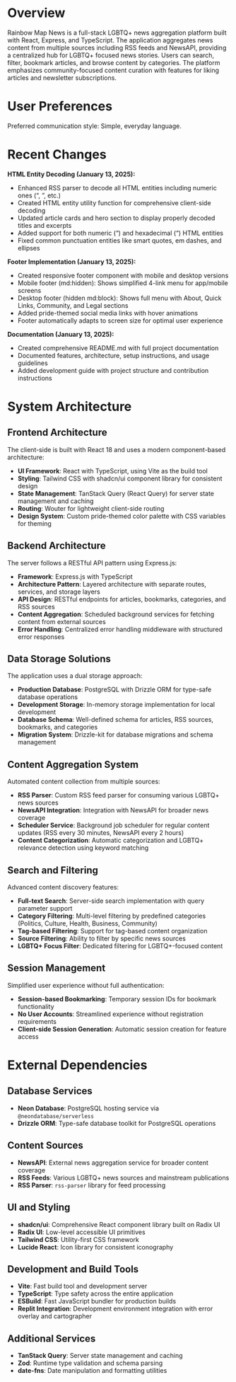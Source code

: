 # Overview

Rainbow Map News is a full-stack LGBTQ+ news aggregation platform built with React, Express, and TypeScript. The application aggregates news content from multiple sources including RSS feeds and NewsAPI, providing a centralized hub for LGBTQ+ focused news stories. Users can search, filter, bookmark articles, and browse content by categories. The platform emphasizes community-focused content curation with features for liking articles and newsletter subscriptions.

# User Preferences

Preferred communication style: Simple, everyday language.

# Recent Changes

**HTML Entity Decoding (January 13, 2025):**
- Enhanced RSS parser to decode all HTML entities including numeric ones (&#8220;, &#8221;, etc.)
- Created HTML entity utility function for comprehensive client-side decoding
- Updated article cards and hero section to display properly decoded titles and excerpts
- Added support for both numeric (&#8220;) and hexadecimal (&#x201C;) HTML entities
- Fixed common punctuation entities like smart quotes, em dashes, and ellipses

**Footer Implementation (January 13, 2025):**
- Created responsive footer component with mobile and desktop versions
- Mobile footer (md:hidden): Shows simplified 4-link menu for app/mobile screens
- Desktop footer (hidden md:block): Shows full menu with About, Quick Links, Community, and Legal sections
- Added pride-themed social media links with hover animations
- Footer automatically adapts to screen size for optimal user experience

**Documentation (January 13, 2025):**
- Created comprehensive README.md with full project documentation
- Documented features, architecture, setup instructions, and usage guidelines
- Added development guide with project structure and contribution instructions

# System Architecture

## Frontend Architecture

The client-side is built with React 18 and uses a modern component-based architecture:

- **UI Framework**: React with TypeScript, using Vite as the build tool
- **Styling**: Tailwind CSS with shadcn/ui component library for consistent design
- **State Management**: TanStack Query (React Query) for server state management and caching
- **Routing**: Wouter for lightweight client-side routing
- **Design System**: Custom pride-themed color palette with CSS variables for theming

## Backend Architecture

The server follows a RESTful API pattern using Express.js:

- **Framework**: Express.js with TypeScript
- **Architecture Pattern**: Layered architecture with separate routes, services, and storage layers
- **API Design**: RESTful endpoints for articles, bookmarks, categories, and RSS sources
- **Content Aggregation**: Scheduled background services for fetching content from external sources
- **Error Handling**: Centralized error handling middleware with structured error responses

## Data Storage Solutions

The application uses a dual storage approach:

- **Production Database**: PostgreSQL with Drizzle ORM for type-safe database operations
- **Development Storage**: In-memory storage implementation for local development
- **Database Schema**: Well-defined schema for articles, RSS sources, bookmarks, and categories
- **Migration System**: Drizzle-kit for database migrations and schema management

## Content Aggregation System

Automated content collection from multiple sources:

- **RSS Parser**: Custom RSS feed parser for consuming various LGBTQ+ news sources
- **NewsAPI Integration**: Integration with NewsAPI for broader news coverage
- **Scheduler Service**: Background job scheduler for regular content updates (RSS every 30 minutes, NewsAPI every 2 hours)
- **Content Categorization**: Automatic categorization and LGBTQ+ relevance detection using keyword matching

## Search and Filtering

Advanced content discovery features:

- **Full-text Search**: Server-side search implementation with query parameter support
- **Category Filtering**: Multi-level filtering by predefined categories (Politics, Culture, Health, Business, Community)
- **Tag-based Filtering**: Support for tag-based content organization
- **Source Filtering**: Ability to filter by specific news sources
- **LGBTQ+ Focus Filter**: Dedicated filtering for LGBTQ+-focused content

## Session Management

Simplified user experience without full authentication:

- **Session-based Bookmarking**: Temporary session IDs for bookmark functionality
- **No User Accounts**: Streamlined experience without registration requirements
- **Client-side Session Generation**: Automatic session creation for feature access

# External Dependencies

## Database Services
- **Neon Database**: PostgreSQL hosting service via `@neondatabase/serverless`
- **Drizzle ORM**: Type-safe database toolkit for PostgreSQL operations

## Content Sources
- **NewsAPI**: External news aggregation service for broader content coverage
- **RSS Feeds**: Various LGBTQ+ news sources and mainstream publications
- **RSS Parser**: `rss-parser` library for feed processing

## UI and Styling
- **shadcn/ui**: Comprehensive React component library built on Radix UI
- **Radix UI**: Low-level accessible UI primitives
- **Tailwind CSS**: Utility-first CSS framework
- **Lucide React**: Icon library for consistent iconography

## Development and Build Tools
- **Vite**: Fast build tool and development server
- **TypeScript**: Type safety across the entire application
- **ESBuild**: Fast JavaScript bundler for production builds
- **Replit Integration**: Development environment integration with error overlay and cartographer

## Additional Services
- **TanStack Query**: Server state management and caching
- **Zod**: Runtime type validation and schema parsing
- **date-fns**: Date manipulation and formatting utilities